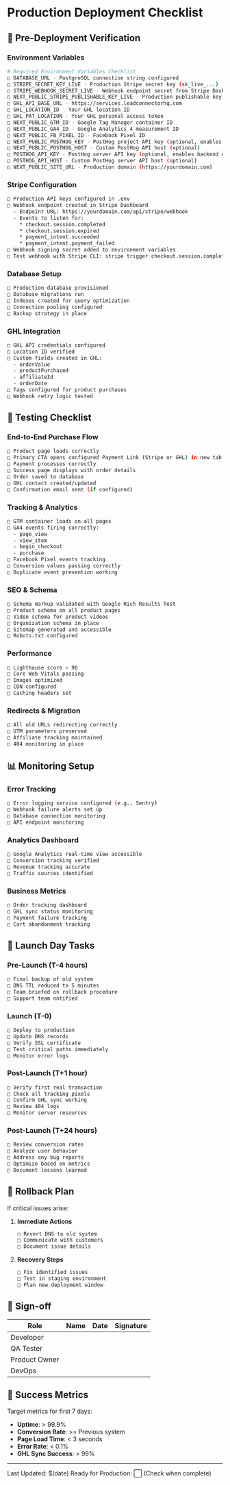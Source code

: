 # Production Deployment Checklist

## 🚀 Pre-Deployment Verification

### Environment Variables
```bash
# Required Environment Variables Checklist
□ DATABASE_URL - PostgreSQL connection string configured
□ STRIPE_SECRET_KEY_LIVE - Production Stripe secret key (sk_live_...)
□ STRIPE_WEBHOOK_SECRET_LIVE - Webhook endpoint secret from Stripe Dashboard
□ NEXT_PUBLIC_STRIPE_PUBLISHABLE_KEY_LIVE - Production publishable key (pk_live_...)
□ GHL_API_BASE_URL - https://services.leadconnectorhq.com
□ GHL_LOCATION_ID - Your GHL location ID
□ GHL_PAT_LOCATION - Your GHL personal access token
□ NEXT_PUBLIC_GTM_ID - Google Tag Manager container ID
□ NEXT_PUBLIC_GA4_ID - Google Analytics 4 measurement ID
□ NEXT_PUBLIC_FB_PIXEL_ID - Facebook Pixel ID
□ NEXT_PUBLIC_POSTHOG_KEY - PostHog project API key (optional, enables session recording)
□ NEXT_PUBLIC_POSTHOG_HOST - Custom PostHog API host (optional)
□ POSTHOG_API_KEY - PostHog server API key (optional, enables backend event capture)
□ POSTHOG_API_HOST - Custom PostHog server API host (optional)
□ NEXT_PUBLIC_SITE_URL - Production domain (https://yourdomain.com)
```

### Stripe Configuration
```bash
□ Production API keys configured in .env
□ Webhook endpoint created in Stripe Dashboard
  - Endpoint URL: https://yourdomain.com/api/stripe/webhook
  - Events to listen for:
    * checkout.session.completed
    * checkout.session.expired
    * payment_intent.succeeded
    * payment_intent.payment_failed
□ Webhook signing secret added to environment variables
□ Test webhook with Stripe CLI: stripe trigger checkout.session.completed
```

### Database Setup
```bash
□ Production database provisioned
□ Database migrations run
□ Indexes created for query optimization
□ Connection pooling configured
□ Backup strategy in place
```

### GHL Integration
```bash
□ GHL API credentials configured
□ Location ID verified
□ Custom fields created in GHL:
  - orderValue
  - productPurchased
  - affiliateId
  - orderDate
□ Tags configured for product purchases
□ Webhook retry logic tested
```

## 🧪 Testing Checklist

### End-to-End Purchase Flow
```bash
□ Product page loads correctly
□ Primary CTA opens configured Payment Link (Stripe or GHL) in new tab
□ Payment processes correctly
□ Success page displays with order details
□ Order saved to database
□ GHL contact created/updated
□ Confirmation email sent (if configured)
```

### Tracking & Analytics
```bash
□ GTM container loads on all pages
□ GA4 events firing correctly:
  - page_view
  - view_item
  - begin_checkout
  - purchase
□ Facebook Pixel events tracking
□ Conversion values passing correctly
□ Duplicate event prevention working
```

### SEO & Schema
```bash
□ Schema markup validated with Google Rich Results Test
□ Product schema on all product pages
□ Video schema for product videos
□ Organization schema in place
□ Sitemap generated and accessible
□ Robots.txt configured
```

### Performance
```bash
□ Lighthouse score > 90
□ Core Web Vitals passing
□ Images optimized
□ CDN configured
□ Caching headers set
```

### Redirects & Migration
```bash
□ All old URLs redirecting correctly
□ UTM parameters preserved
□ Affiliate tracking maintained
□ 404 monitoring in place
```

## 📊 Monitoring Setup

### Error Tracking
```bash
□ Error logging service configured (e.g., Sentry)
□ Webhook failure alerts set up
□ Database connection monitoring
□ API endpoint monitoring
```

### Analytics Dashboard
```bash
□ Google Analytics real-time view accessible
□ Conversion tracking verified
□ Revenue tracking accurate
□ Traffic sources identified
```

### Business Metrics
```bash
□ Order tracking dashboard
□ GHL sync status monitoring
□ Payment failure tracking
□ Cart abandonment tracking
```

## 🚨 Launch Day Tasks

### Pre-Launch (T-4 hours)
```bash
□ Final backup of old system
□ DNS TTL reduced to 5 minutes
□ Team briefed on rollback procedure
□ Support team notified
```

### Launch (T-0)
```bash
□ Deploy to production
□ Update DNS records
□ Verify SSL certificate
□ Test critical paths immediately
□ Monitor error logs
```

### Post-Launch (T+1 hour)
```bash
□ Verify first real transaction
□ Check all tracking pixels
□ Confirm GHL sync working
□ Review 404 logs
□ Monitor server resources
```

### Post-Launch (T+24 hours)
```bash
□ Review conversion rates
□ Analyze user behavior
□ Address any bug reports
□ Optimize based on metrics
□ Document lessons learned
```

## 🔄 Rollback Plan

If critical issues arise:

1. **Immediate Actions**
   ```bash
   □ Revert DNS to old system
   □ Communicate with customers
   □ Document issue details
   ```

2. **Recovery Steps**
   ```bash
   □ Fix identified issues
   □ Test in staging environment
   □ Plan new deployment window
   ```

## 📝 Sign-off

| Role | Name | Date | Signature |
|------|------|------|-----------|
| Developer | | | |
| QA Tester | | | |
| Product Owner | | | |
| DevOps | | | |

## 🎯 Success Metrics

Target metrics for first 7 days:

- **Uptime**: > 99.9%
- **Conversion Rate**: >= Previous system
- **Page Load Time**: < 3 seconds
- **Error Rate**: < 0.1%
- **GHL Sync Success**: > 99%

---

Last Updated: $(date)
Ready for Production: ⬜ (Check when complete)

